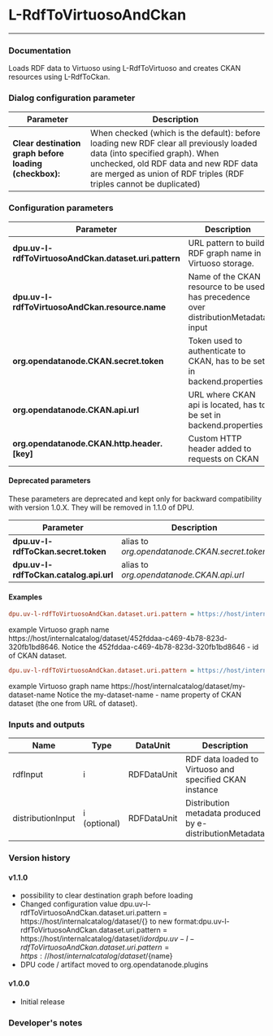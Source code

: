 # L-RdfToVirtuosoAndCkan #
----------

### Documentation

Loads RDF data to Virtuoso using L-RdfToVirtuoso and creates CKAN resources using L-RdfToCkan.

### Dialog configuration parameter

|Parameter                        |Description                             |
|---------------------------------|----------------------------------------|
|**Clear destination graph before loading (checkbox):** | When checked (which is the default): before loading new RDF clear all previously loaded data (into specified graph). When unchecked, old RDF data and new RDF data are merged as union of RDF triples (RDF triples cannot be duplicated) |

### Configuration parameters

|Parameter                        |Description                             |                                                        
|---------------------------------|----------------------------------------|
|**dpu.uv-l-rdfToVirtuosoAndCkan.dataset.uri.pattern** |URL  pattern to build RDF graph name in Virtuoso storage. |
|**dpu.uv-l-rdfToVirtuosoAndCkan.resource.name** | Name of the CKAN resource to be used, has precedence over distributionMetadata input |
|**org.opendatanode.CKAN.secret.token**    |Token used to authenticate to CKAN, has to be set in backend.properties  |
|**org.opendatanode.CKAN.api.url** | URL where CKAN api is located, has to be set in backend.properties |
|**org.opendatanode.CKAN.http.header.[key]** | Custom HTTP header added to requests on CKAN |

#### Deprecated parameters

These parameters are deprecated and kept only for backward compatibility with version 1.0.X.
They will be removed in 1.1.0 of DPU.

|Parameter                             |Description                             |
|--------------------------------------|----------------------------------------|
|**dpu.uv-l-rdfToCkan.secret.token**    | alias to _org.opendatanode.CKAN.secret.token_  |
|**dpu.uv-l-rdfToCkan.catalog.api.url** | alias to _org.opendatanode.CKAN.api.url_ |

#### Examples
```INI
dpu.uv-l-rdfToVirtuosoAndCkan.dataset.uri.pattern = https://host/internalcatalog/dataset/${id}
```
example Virtuoso graph name https://host/internalcatalog/dataset/452fddaa-c469-4b78-823d-320fb1bd8646.
Notice the 452fddaa-c469-4b78-823d-320fb1bd8646 - id of CKAN dataset.

```INI
dpu.uv-l-rdfToVirtuosoAndCkan.dataset.uri.pattern = https://host/internalcatalog/dataset/${name}
```
example Virtuoso graph name https://host/internalcatalog/dataset/my-dataset-name
Notice the my-dataset-name - name property of CKAN dataset (the one from URL of dataset).

### Inputs and outputs

|Name                |Type       |DataUnit                         |Description                        |
|--------------------|-----------|---------------------------------|-----------------------------------|
|rdfInput |i |RDFDataUnit |RDF data loaded to Virtuoso and specified CKAN instance  |
|distributionInput |i (optional) |RDFDataUnit | Distribution metadata produced by e-distributionMetadata  |

### Version history

#### v1.1.0
* possibility to clear destination graph before loading
* Changed configuration value dpu.uv-l-rdfToVirtuosoAndCkan.dataset.uri.pattern = https://host/internalcatalog/dataset/{} to new format:dpu.uv-l-rdfToVirtuosoAndCkan.dataset.uri.pattern = https://host/internalcatalog/dataset/${id} or dpu.uv-l-rdfToVirtuosoAndCkan.dataset.uri.pattern = https://host/internalcatalog/dataset/${name}
* DPU code / artifact moved to org.opendatanode.plugins

#### v1.0.0
* Initial release

### Developer's notes
